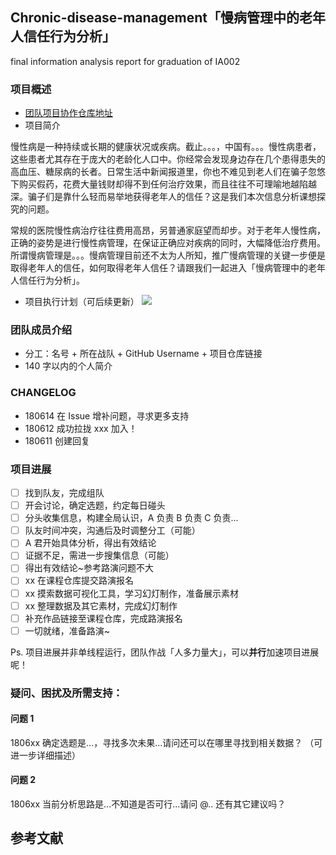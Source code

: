 ## Chronic-disease-management「慢病管理中的老年人信任行为分析」
final information analysis report for graduation of IA002


### 项目概述

- [团队项目协作仓库地址](https://github.com/xinwuzu/Chronic-disease-management)
- 项目简介

慢性病是一种持续或长期的健康状况或疾病。截止。。。，中国有。。。慢性病患者，这些患者尤其存在于庞大的老龄化人口中。你经常会发现身边存在几个患得患失的高血压、糖尿病的长者。日常生活中新闻报道里，你也不难见到老人们在骗子忽悠下购买假药，花费大量钱财却得不到任何治疗效果，而且往往不可理喻地越陷越深。骗子们是靠什么轻而易举地获得老年人的信任？这是我们本次信息分析课想探究的问题。

常规的医院慢性病治疗往往费用高昂，另普通家庭望而却步。对于老年人慢性病，正确的姿势是进行慢性病管理，在保证正确应对疾病的同时，大幅降低治疗费用。所谓慢病管理是。。。慢病管理目前还不太为人所知，推广慢病管理的关键一步便是取得老年人的信任，如何取得老年人信任？请跟我们一起进入「慢病管理中的老年人信任行为分析」。

- 项目执行计划（可后续更新）
![](https://ws4.sinaimg.cn/large/006tNbRwgy1fwto6f59rzj30j20eugmq.jpg)
### 团队成员介绍

- 分工：名号 + 所在战队 + GitHub Username + 项目仓库链接
- 140 字以内的个人简介


### CHANGELOG

- 180614 在 Issue 增补问题，寻求更多支持
- 180612 成功拉拢 xxx 加入！
- 180611 创建回复

### 项目进展

- [ ] 找到队友，完成组队
- [ ] 开会讨论，确定选题，约定每日碰头
- [ ] 分头收集信息，构建全局认识，A 负责 B 负责 C 负责...
- [ ] 队友时间冲突，沟通后及时调整分工（可能）
- [ ] A 君开始具体分析，得出有效结论
- [ ] 证据不足，需进一步搜集信息（可能）
- [ ] 得出有效结论~参考路演问题不大
- [ ] xx 在课程仓库提交路演报名
- [ ] xx 摸索数据可视化工具，学习幻灯制作，准备展示素材
- [ ] xx 整理数据及其它素材，完成幻灯制作
- [ ] 补充作品链接至课程仓库，完成路演报名
- [ ] 一切就绪，准备路演~    

Ps. 项目进展并非单线程运行，团队作战「人多力量大」，可以**并行**加速项目进展呢！

### 疑问、困扰及所需支持：

#### 问题 1

1806xx 确定选题是...，寻找多次未果...请问还可以在哪里寻找到相关数据？
（可进一步详细描述）

#### 问题 2

1806xx 当前分析思路是...不知道是否可行...请问 @.. 还有其它建议吗？

## 参考文献

